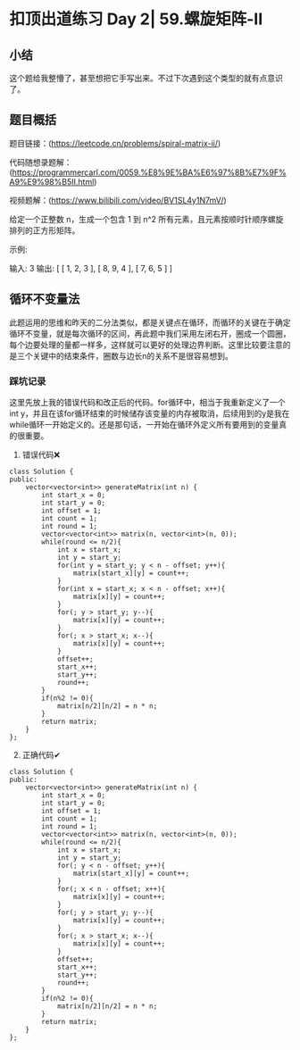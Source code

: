 # 扣顶出道练习 Day 2| 59.螺旋矩阵-II
## 小结
这个题给我整懵了，甚至想把它手写出来。不过下次遇到这个类型的就有点意识了。

## 题目概括
题目链接：(https://leetcode.cn/problems/spiral-matrix-ii/)

代码随想录题解：(https://programmercarl.com/0059.%E8%9E%BA%E6%97%8B%E7%9F%A9%E9%98%B5II.html)

视频题解：(https://www.bilibili.com/video/BV1SL4y1N7mV/)

给定一个正整数 n，生成一个包含 1 到 n^2 所有元素，且元素按顺时针顺序螺旋排列的正方形矩阵。

示例:

输入: 3 输出: [ [ 1, 2, 3 ], [ 8, 9, 4 ], [ 7, 6, 5 ] ]

## 循环不变量法
此题运用的思维和昨天的二分法类似，都是关键点在循环，而循环的关键在于确定循环不变量，就是每次循环的区间，再此题中我们采用左闭右开，圈成一个圆圈，每个边要处理的量都一样多，这样就可以更好的处理边界判断。这里比较要注意的是三个关键中的结束条件，圈数与边长n的关系不是很容易想到。

### 踩坑记录
这里先放上我的错误代码和改正后的代码。for循环中，相当于我重新定义了一个int y，并且在该for循环结束的时候储存该变量的内存被取消，后续用到的y是我在while循环一开始定义的。还是那句话，一开始在循环外定义所有要用到的变量真的很重要。

1. 错误代码❌
```
class Solution {
public:
    vector<vector<int>> generateMatrix(int n) {
        int start_x = 0;
        int start_y = 0;
        int offset = 1;
        int count = 1;
        int round = 1;
        vector<vector<int>> matrix(n, vector<int>(n, 0));
        while(round <= n/2){
            int x = start_x;
            int y = start_y;
            for(int y = start_y; y < n - offset; y++){
                matrix[start_x][y] = count++;
            }
            for(int x = start_x; x < n - offset; x++){
                matrix[x][y] = count++;
            }
            for(; y > start_y; y--){
                matrix[x][y] = count++;
            }
            for(; x > start_x; x--){
                matrix[x][y] = count++;
            }
            offset++;
            start_x++;
            start_y++;
            round++;
        }
        if(n%2 != 0){
            matrix[n/2][n/2] = n * n;
        }
        return matrix;
    }
};
```
2. 正确代码✔
```
class Solution {
public:
    vector<vector<int>> generateMatrix(int n) {
        int start_x = 0;
        int start_y = 0;
        int offset = 1;
        int count = 1;
        int round = 1;
        vector<vector<int>> matrix(n, vector<int>(n, 0));
        while(round <= n/2){
            int x = start_x;
            int y = start_y;
            for(; y < n - offset; y++){
                matrix[start_x][y] = count++;
            }
            for(; x < n - offset; x++){
                matrix[x][y] = count++;
            }
            for(; y > start_y; y--){
                matrix[x][y] = count++;
            }
            for(; x > start_x; x--){
                matrix[x][y] = count++;
            }
            offset++;
            start_x++;
            start_y++;
            round++;
        }
        if(n%2 != 0){
            matrix[n/2][n/2] = n * n;
        }
        return matrix;
    }
};
```
